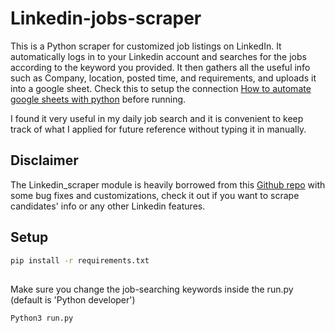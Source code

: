 # Linkedin-jobs-scraper
This is a Python scraper for customized job listings on LinkedIn. It automatically logs in to your Linkedin account and searches for the jobs according to the keyword you provided. It then gathers all the useful info such as Company, location, posted time, and requirements, and uploads it into a google sheet. Check this to setup the connection [How to automate google sheets with python](https://www.geeksforgeeks.org/how-to-automate-google-sheets-with-python/#) before running.

I found it very useful in my daily job search and it is convenient to keep track of what I applied for future reference without typing it in manually. 

## Disclaimer
The Linkedin_scraper module is heavily borrowed from this [Github repo](https://github.com/joeyism/linkedin_scraper/tree/master) with some bug fixes and customizations, check it out if you want to scrape candidates' info or any other Linkedin features.

## Setup
```bash
pip install -r requirements.txt
```

##
Make sure you change the job-searching keywords inside the run.py (default is 'Python developer')
```bash
Python3 run.py
```


